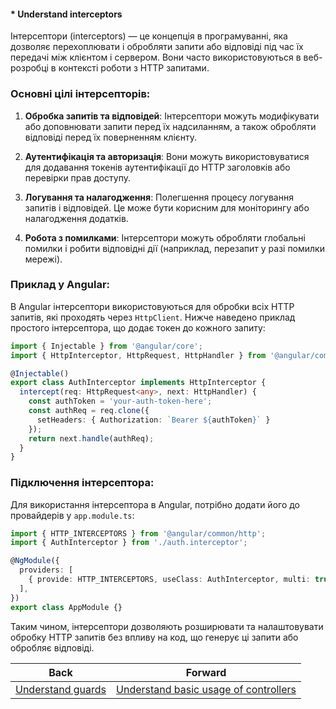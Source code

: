#### * Understand interceptors

Інтерсептори (interceptors) — це концепція в програмуванні, яка дозволяє перехоплювати і обробляти запити або відповіді під час їх передачі між клієнтом і сервером. Вони часто використовуються в веб-розробці в контексті роботи з HTTP запитами.

### Основні цілі інтерсепторів:

1. **Обробка запитів та відповідей**: Інтерсептори можуть модифікувати або доповнювати запити перед їх надсиланням, а також обробляти відповіді перед їх поверненням клієнту.

2. **Аутентифікація та авторизація**: Вони можуть використовуватися для додавання токенів аутентифікації до HTTP заголовків або перевірки прав доступу.

3. **Логування та налагодження**: Полегшення процесу логування запитів і відповідей. Це може бути корисним для моніторингу або налагодження додатків.

4. **Робота з помилками**: Інтерсептори можуть обробляти глобальні помилки і робити відповідні дії (наприклад, перезапит у разі помилки мережі).

### Приклад у Angular:

В Angular інтерсептори використовуються для обробки всіх HTTP запитів, які проходять через `HttpClient`. Нижче наведено приклад простого інтерсептора, що додає токен до кожного запиту:

```typescript
import { Injectable } from '@angular/core';
import { HttpInterceptor, HttpRequest, HttpHandler } from '@angular/common/http';

@Injectable()
export class AuthInterceptor implements HttpInterceptor {
  intercept(req: HttpRequest<any>, next: HttpHandler) {
    const authToken = 'your-auth-token-here';
    const authReq = req.clone({
      setHeaders: { Authorization: `Bearer ${authToken}` }
    });
    return next.handle(authReq);
  }
}
```

### Підключення інтерсептора:

Для використання інтерсептора в Angular, потрібно додати його до провайдерів у `app.module.ts`:

```typescript
import { HTTP_INTERCEPTORS } from '@angular/common/http';
import { AuthInterceptor } from './auth.interceptor';

@NgModule({
  providers: [
    { provide: HTTP_INTERCEPTORS, useClass: AuthInterceptor, multi: true },
  ],
})
export class AppModule {}
```

Таким чином, інтерсептори дозволяють розширювати та налаштовувати обробку HTTP запитів без впливу на код, що генерує ці запити або обробляє відповіді.

| Back | Forward |
|---|---|
| [Understand guards](/ua/junior/nestjs/understand-guards.md)  | [Understand basic usage of controllers](/ua/junior/nestjs/understand-controller-basics.md) |